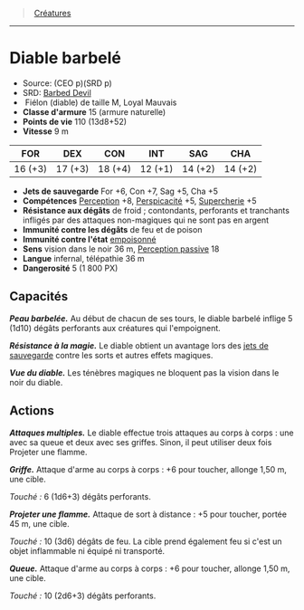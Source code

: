 ﻿---
!MonsterItem
Family: MonsterHD
Type: Fiélon (diable)
Size: M
Alignment: Loyal Mauvais
ArmorClass: 15 (armure naturelle)
HitPoints: 110 (13d8+52)
Speed: 9 m
Strength: 16 (+3)
Dexterity: 17 (+3)
Constitution: 18 (+4)
Intelligence: 12 (+1)
Wisdom: 14 (+2)
Charisma: 14 (+2)
SavingThrows: For +6, Con +7, Sag +5, Cha +5
Skills: '[Perception](hd_abilities_wisdom_perception.md) +8, [Perspicacité](hd_abilities_wisdom_perspicacite.md) +5, [Supercherie](hd_abilities_charisma_supercherie.md) +5'
DamageImmunities: de feu et de poison
ConditionImmunities: '[empoisonné](hd_conditions_empoisonne.md)'
DamageResistances: de froid ; contondants, perforants et tranchants infligés par des attaques non-magiques qui ne sont pas en argent
Senses: vision dans le noir 36 m, [Perception passive](hd_abilities_dexterity_perception_passive.md) 18
Languages: infernal, télépathie 36 m
Challenge: 5 (1 800 PX)
Id: monsters_hd.md#diable-barbelé
ParentLink: monsters_hd.md#créatures
Name: Diable barbelé
ParentName: Créatures
NameLevel: 1
AltName: '[Barbed Devil](srd_monsters_barbed_devil.md)'
Source: (CEO p)(SRD p)
Attributes:
  Name: Diable barbelé
  Markdown: >+
    # <!--Name-->Diable barbelé<!--/Name-->


    - Source: <!--Source-->(CEO p)(SRD p)<!--/Source-->

    - SRD: <!--AltName-->[Barbed Devil](srd_monsters_barbed_devil.md)<!--/AltName-->

    -  <!--Type-->Fiélon (diable)<!--/Type--> de taille <!--Size-->M<!--/Size-->, <!--Alignment-->Loyal Mauvais<!--/Alignment-->

    - **Classe d'armure** <!--ArmorClass-->15 (armure naturelle)<!--/ArmorClass-->

    - **Points de vie** <!--HitPoints-->110 (13d8+52)<!--/HitPoints-->

    - **Vitesse** <!--Speed-->9 m<!--/Speed-->


    |FOR|DEX|CON|INT|SAG|CHA|

    |---|---|---|---|---|---|

    |<!--Strength-->16 (+3)<!--/Strength-->|<!--Dexterity-->17 (+3)<!--/Dexterity-->|<!--Constitution-->18 (+4)<!--/Constitution-->|<!--Intelligence-->12 (+1)<!--/Intelligence-->|<!--Wisdom-->14 (+2)<!--/Wisdom-->|<!--Charisma-->14 (+2)<!--/Charisma-->|


    - **Jets de sauvegarde** <!--SavingThrows-->For +6, Con +7, Sag +5, Cha +5<!--/SavingThrows-->

    - **Compétences** <!--Skills-->[Perception](hd_abilities_wisdom_perception.md) +8, [Perspicacité](hd_abilities_wisdom_perspicacite.md) +5, [Supercherie](hd_abilities_charisma_supercherie.md) +5<!--/Skills-->

    - **Résistance aux dégâts** <!--DamageResistances-->de froid ; contondants, perforants et tranchants infligés par des attaques non-magiques qui ne sont pas en argent<!--/DamageResistances-->

    - **Immunité contre les dégâts** <!--DamageImmunities-->de feu et de poison<!--/DamageImmunities-->

    - **Immunité contre l'état** <!--ConditionImmunities-->[empoisonné](hd_conditions_empoisonne.md)<!--/ConditionImmunities-->

    - **Sens** <!--Senses-->vision dans le noir 36 m, [Perception passive](hd_abilities_dexterity_perception_passive.md) 18<!--/Senses-->

    - **Langue** <!--Languages-->infernal, télépathie 36 m<!--/Languages-->

    - **Dangerosité** <!--Challenge-->5 (1 800 PX)<!--/Challenge-->


    ## Capacités


    **_Peau barbelée._** Au début de chacun de ses tours, le diable barbelé inflige 5 (1d10) dégâts perforants aux créatures qui l'empoignent.


    **_Résistance à la magie._** Le diable obtient un avantage lors des [jets de sauvegarde](hd_abilities_jets_de_sauvegarde.md) contre les sorts et autres effets magiques.


    **_Vue du diable._** Les ténèbres magiques ne bloquent pas la vision dans le noir du diable.


    ## Actions


    **_Attaques multiples._** Le diable effectue trois attaques au corps à corps : une avec sa queue et deux avec ses griffes. Sinon, il peut utiliser deux fois Projeter une flamme.


    **_Griffe._** Attaque d'arme au corps à corps : +6 pour toucher, allonge 1,50 m, une cible.


    _Touché :_ 6 (1d6+3) dégâts perforants.


    **_Projeter une flamme._** Attaque de sort à distance : +5 pour toucher, portée 45 m, une cible.


    _Touché :_ 10 (3d6) dégâts de feu. La cible prend également feu si c'est un objet inflammable ni équipé ni transporté.


    **_Queue._** Attaque d'arme au corps à corps : +6 pour toucher, allonge 1,50 m, une cible.


    _Touché :_ 10 (2d6+3) dégâts perforants.

  Source: (CEO p)(SRD p)
  AltName: '[Barbed Devil](srd_monsters_barbed_devil.md)'
  Type: Fiélon (diable)
  Size: M
  Alignment: Loyal Mauvais
  ArmorClass: 15 (armure naturelle)
  HitPoints: 110 (13d8+52)
  Speed: 9 m
  Strength: 16 (+3)
  Dexterity: 17 (+3)
  Constitution: 18 (+4)
  Intelligence: 12 (+1)
  Wisdom: 14 (+2)
  Charisma: 14 (+2)
  SavingThrows: For +6, Con +7, Sag +5, Cha +5
  Skills: '[Perception](hd_abilities_wisdom_perception.md) +8, [Perspicacité](hd_abilities_wisdom_perspicacite.md) +5, [Supercherie](hd_abilities_charisma_supercherie.md) +5'
  DamageResistances: de froid ; contondants, perforants et tranchants infligés par des attaques non-magiques qui ne sont pas en argent
  DamageImmunities: de feu et de poison
  ConditionImmunities: '[empoisonné](hd_conditions_empoisonne.md)'
  Senses: vision dans le noir 36 m, [Perception passive](hd_abilities_dexterity_perception_passive.md) 18
  Languages: infernal, télépathie 36 m
  Challenge: 5 (1 800 PX)
AttributesDictionary: >+
  Name: Diable barbelé

  Markdown: >+

    # <!--Name-->Diable barbelé<!--/Name-->





    - Source: <!--Source-->(CEO p)(SRD p)<!--/Source-->



    - SRD: <!--AltName-->[Barbed Devil](srd_monsters_barbed_devil.md)<!--/AltName-->



    -  <!--Type-->Fiélon (diable)<!--/Type--> de taille <!--Size-->M<!--/Size-->, <!--Alignment-->Loyal Mauvais<!--/Alignment-->



    - **Classe d'armure** <!--ArmorClass-->15 (armure naturelle)<!--/ArmorClass-->



    - **Points de vie** <!--HitPoints-->110 (13d8+52)<!--/HitPoints-->



    - **Vitesse** <!--Speed-->9 m<!--/Speed-->





    |FOR|DEX|CON|INT|SAG|CHA|



    |---|---|---|---|---|---|



    |<!--Strength-->16 (+3)<!--/Strength-->|<!--Dexterity-->17 (+3)<!--/Dexterity-->|<!--Constitution-->18 (+4)<!--/Constitution-->|<!--Intelligence-->12 (+1)<!--/Intelligence-->|<!--Wisdom-->14 (+2)<!--/Wisdom-->|<!--Charisma-->14 (+2)<!--/Charisma-->|





    - **Jets de sauvegarde** <!--SavingThrows-->For +6, Con +7, Sag +5, Cha +5<!--/SavingThrows-->



    - **Compétences** <!--Skills-->[Perception](hd_abilities_wisdom_perception.md) +8, [Perspicacité](hd_abilities_wisdom_perspicacite.md) +5, [Supercherie](hd_abilities_charisma_supercherie.md) +5<!--/Skills-->



    - **Résistance aux dégâts** <!--DamageResistances-->de froid ; contondants, perforants et tranchants infligés par des attaques non-magiques qui ne sont pas en argent<!--/DamageResistances-->



    - **Immunité contre les dégâts** <!--DamageImmunities-->de feu et de poison<!--/DamageImmunities-->



    - **Immunité contre l'état** <!--ConditionImmunities-->[empoisonné](hd_conditions_empoisonne.md)<!--/ConditionImmunities-->



    - **Sens** <!--Senses-->vision dans le noir 36 m, [Perception passive](hd_abilities_dexterity_perception_passive.md) 18<!--/Senses-->



    - **Langue** <!--Languages-->infernal, télépathie 36 m<!--/Languages-->



    - **Dangerosité** <!--Challenge-->5 (1 800 PX)<!--/Challenge-->





    ## Capacités





    **_Peau barbelée._** Au début de chacun de ses tours, le diable barbelé inflige 5 (1d10) dégâts perforants aux créatures qui l'empoignent.





    **_Résistance à la magie._** Le diable obtient un avantage lors des [jets de sauvegarde](hd_abilities_jets_de_sauvegarde.md) contre les sorts et autres effets magiques.





    **_Vue du diable._** Les ténèbres magiques ne bloquent pas la vision dans le noir du diable.





    ## Actions





    **_Attaques multiples._** Le diable effectue trois attaques au corps à corps : une avec sa queue et deux avec ses griffes. Sinon, il peut utiliser deux fois Projeter une flamme.





    **_Griffe._** Attaque d'arme au corps à corps : +6 pour toucher, allonge 1,50 m, une cible.





    _Touché :_ 6 (1d6+3) dégâts perforants.





    **_Projeter une flamme._** Attaque de sort à distance : +5 pour toucher, portée 45 m, une cible.





    _Touché :_ 10 (3d6) dégâts de feu. La cible prend également feu si c'est un objet inflammable ni équipé ni transporté.





    **_Queue._** Attaque d'arme au corps à corps : +6 pour toucher, allonge 1,50 m, une cible.





    _Touché :_ 10 (2d6+3) dégâts perforants.



  Source: (CEO p)(SRD p)

  AltName: '[Barbed Devil](srd_monsters_barbed_devil.md)'

  Type: Fiélon (diable)

  Size: M

  Alignment: Loyal Mauvais

  ArmorClass: 15 (armure naturelle)

  HitPoints: 110 (13d8+52)

  Speed: 9 m

  Strength: 16 (+3)

  Dexterity: 17 (+3)

  Constitution: 18 (+4)

  Intelligence: 12 (+1)

  Wisdom: 14 (+2)

  Charisma: 14 (+2)

  SavingThrows: For +6, Con +7, Sag +5, Cha +5

  Skills: '[Perception](hd_abilities_wisdom_perception.md) +8, [Perspicacité](hd_abilities_wisdom_perspicacite.md) +5, [Supercherie](hd_abilities_charisma_supercherie.md) +5'

  DamageResistances: de froid ; contondants, perforants et tranchants infligés par des attaques non-magiques qui ne sont pas en argent

  DamageImmunities: de feu et de poison

  ConditionImmunities: '[empoisonné](hd_conditions_empoisonne.md)'

  Senses: vision dans le noir 36 m, [Perception passive](hd_abilities_dexterity_perception_passive.md) 18

  Languages: infernal, télépathie 36 m

  Challenge: 5 (1 800 PX)

---
> [Créatures](hd_monsters.md)

---

# Diable barbelé

- Source: (CEO p)(SRD p)
- SRD: [Barbed Devil](srd_monsters_barbed_devil.md)
-  Fiélon (diable) de taille M, Loyal Mauvais
- **Classe d'armure** 15 (armure naturelle)
- **Points de vie** 110 (13d8+52)
- **Vitesse** 9 m

|FOR|DEX|CON|INT|SAG|CHA|
|---|---|---|---|---|---|
|16 (+3)|17 (+3)|18 (+4)|12 (+1)|14 (+2)|14 (+2)|

- **Jets de sauvegarde** For +6, Con +7, Sag +5, Cha +5
- **Compétences** [Perception](hd_abilities_wisdom_perception.md) +8, [Perspicacité](hd_abilities_wisdom_perspicacite.md) +5, [Supercherie](hd_abilities_charisma_supercherie.md) +5
- **Résistance aux dégâts** de froid ; contondants, perforants et tranchants infligés par des attaques non-magiques qui ne sont pas en argent
- **Immunité contre les dégâts** de feu et de poison
- **Immunité contre l'état** [empoisonné](hd_conditions_empoisonne.md)
- **Sens** vision dans le noir 36 m, [Perception passive](hd_abilities_dexterity_perception_passive.md) 18
- **Langue** infernal, télépathie 36 m
- **Dangerosité** 5 (1 800 PX)

## Capacités

**_Peau barbelée._** Au début de chacun de ses tours, le diable barbelé inflige 5 (1d10) dégâts perforants aux créatures qui l'empoignent.

**_Résistance à la magie._** Le diable obtient un avantage lors des [jets de sauvegarde](hd_abilities_jets_de_sauvegarde.md) contre les sorts et autres effets magiques.

**_Vue du diable._** Les ténèbres magiques ne bloquent pas la vision dans le noir du diable.

## Actions

**_Attaques multiples._** Le diable effectue trois attaques au corps à corps : une avec sa queue et deux avec ses griffes. Sinon, il peut utiliser deux fois Projeter une flamme.

**_Griffe._** Attaque d'arme au corps à corps : +6 pour toucher, allonge 1,50 m, une cible.

_Touché :_ 6 (1d6+3) dégâts perforants.

**_Projeter une flamme._** Attaque de sort à distance : +5 pour toucher, portée 45 m, une cible.

_Touché :_ 10 (3d6) dégâts de feu. La cible prend également feu si c'est un objet inflammable ni équipé ni transporté.

**_Queue._** Attaque d'arme au corps à corps : +6 pour toucher, allonge 1,50 m, une cible.

_Touché :_ 10 (2d6+3) dégâts perforants.

